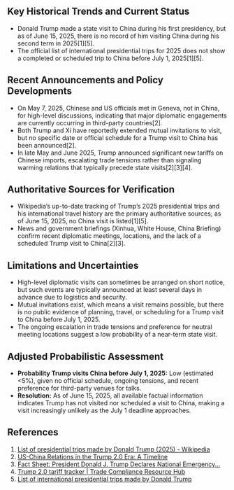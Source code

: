 ## Key Historical Trends and Current Status

- Donald Trump made a state visit to China during his first presidency, but as of June 15, 2025, there is no record of him visiting China during his second term in 2025[1][5].
- The official list of international presidential trips for 2025 does not show a completed or scheduled trip to China before July 1, 2025[1][5].

## Recent Announcements and Policy Developments

- On May 7, 2025, Chinese and US officials met in Geneva, not in China, for high-level discussions, indicating that major diplomatic engagements are currently occurring in third-party countries[2].
- Both Trump and Xi have reportedly extended mutual invitations to visit, but no specific date or official schedule for a Trump visit to China has been announced[2].
- In late May and June 2025, Trump announced significant new tariffs on Chinese imports, escalating trade tensions rather than signaling warming relations that typically precede state visits[2][3][4].

## Authoritative Sources for Verification

- Wikipedia’s up-to-date tracking of Trump’s 2025 presidential trips and his international travel history are the primary authoritative sources; as of June 15, 2025, no China visit is listed[1][5].
- News and government briefings (Xinhua, White House, China Briefing) confirm recent diplomatic meetings, locations, and the lack of a scheduled Trump visit to China[2][3].

## Limitations and Uncertainties

- High-level diplomatic visits can sometimes be arranged on short notice, but such events are typically announced at least several days in advance due to logistics and security.
- Mutual invitations exist, which means a visit remains possible, but there is no public evidence of planning, travel, or scheduling for a Trump visit to China before July 1, 2025.
- The ongoing escalation in trade tensions and preference for neutral meeting locations suggest a low probability of a near-term state visit.

## Adjusted Probabilistic Assessment

- **Probability Trump visits China before July 1, 2025:** Low (estimated <5%), given no official schedule, ongoing tensions, and recent preference for third-party venues for talks.
- **Resolution:** As of June 15, 2025, all available factual information indicates Trump has not visited nor scheduled a visit to China, making a visit increasingly unlikely as the July 1 deadline approaches.

## References

1. [List of presidential trips made by Donald Trump (2025) - Wikipedia](https://en.wikipedia.org/wiki/List_of_presidential_trips_made_by_Donald_Trump_(2025))
2. [US-China Relations in the Trump 2.0 Era: A Timeline](https://www.china-briefing.com/news/us-china-relations-in-the-trump-2-0-implications/)
3. [Fact Sheet: President Donald J. Trump Declares National Emergency...](https://www.whitehouse.gov/fact-sheets/2025/04/fact-sheet-president-donald-j-trump-declares-national-emergency-to-increase-our-competitive-edge-protect-our-sovereignty-and-strengthen-our-national-and-economic-security/)
4. [Trump 2.0 tariff tracker | Trade Compliance Resource Hub](https://www.tradecomplianceresourcehub.com/2025/06/13/trump-2-0-tariff-tracker/)
5. [List of international presidential trips made by Donald Trump](https://en.wikipedia.org/wiki/List_of_international_presidential_trips_made_by_Donald_Trump)